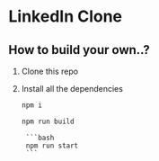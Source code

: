 # LinkedIn Clone

## How to build your own..?

1. Clone this repo
1. Install all the dependencies
    ```bash
    npm i
    ```

    ```bash
    npm run build
    ```

        ```bash
        npm run start
        ```

